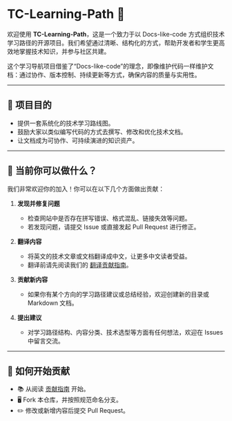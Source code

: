 # TC-Learning-Path 📘

欢迎使用 **TC-Learning-Path**，这是一个致力于以 Docs-like-code 方式组织技术学习路径的开源项目。我们希望通过清晰、结构化的方式，帮助开发者和学生更高效地掌握技术知识，并参与社区共建。

这个学习导航项目借鉴了“Docs-like-code”的理念，即像维护代码一样维护文档：通过协作、版本控制、持续更新等方式，确保内容的质量与实用性。

---

## 📌 项目目的

- 提供一套系统化的技术学习路线图。
- 鼓励大家以类似编写代码的方式去撰写、修改和优化技术文档。
- 让文档成为可协作、可持续演进的知识资产。

---

## 🔧 当前你可以做什么？

我们非常欢迎你的加入！你可以在以下几个方面做出贡献：

1. **发现并修复问题**
   - 检查网站中是否存在拼写错误、格式混乱、链接失效等问题。
   - 若发现问题，请提交 Issue 或直接发起 Pull Request 进行修正。

2. **翻译内容**
   - 将英文的技术文章或文档翻译成中文，让更多中文读者受益。
   - 翻译前请先阅读我们的 [翻译贡献指南](https://github.com/TCCQUPT/tc_learning_path/blob/main/Contribution-Guide.md)。

3. **贡献新内容**
   - 如果你有某个方向的学习路径建议或总结经验，欢迎创建新的目录或 Markdown 文档。

4. **提出建议**
   - 对学习路径结构、内容分类、技术选型等方面有任何想法，欢迎在 Issues 中留言交流。

---

## 🤝 如何开始贡献

- 📚 从阅读 [贡献指南](https://github.com/TCCQUPT/tc_learning_path/blob/main/Contribution-Guide.md) 开始。
- 🖥️ Fork 本仓库，并按照规范命名分支。
- ✏️ 修改或新增内容后提交 Pull Request。
